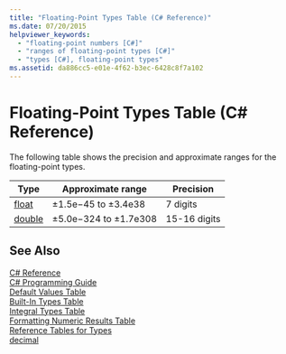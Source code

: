 ```yaml
---
title: "Floating-Point Types Table (C# Reference)"
ms.date: 07/20/2015
helpviewer_keywords: 
  - "floating-point numbers [C#]"
  - "ranges of floating-point types [C#]"
  - "types [C#], floating-point types"
ms.assetid: da886cc5-e01e-4f62-b3ec-6428c8f7a102
---
```

# Floating-Point Types Table (C# Reference)
The following table shows the precision and approximate ranges for the floating-point types.  


|Type|Approximate range|Precision|  
|----------|-----------------------|---------------|  
|[float](float.md)|±1.5e−45 to ±3.4e38|7 digits|  
|[double](double.md)|±5.0e−324 to ±1.7e308|15-16 digits|  

## See Also  
 [C# Reference](../../../csharp/language-reference/index.md)  
 [C# Programming Guide](../../../csharp/programming-guide/index.md)  
 [Default Values Table](default-values-table.md)  
 [Built-In Types Table](built-in-types-table.md)  
 [Integral Types Table](integral-types-table.md)  
 [Formatting Numeric Results Table](formatting-numeric-results-table.md)  
 [Reference Tables for Types](reference-tables-for-types.md)  
 [decimal](decimal.md)
